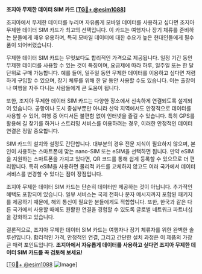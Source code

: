 **조지아 무제한 데이터 SIM 카드 [[TG💪+ @esim1088](https://t.me/s/esim1088)]**

조지아에서 무제한 데이터를 누리며 자유롭게 모바일 데이터를 사용하고 싶다면 조지아 무제한 데이터 SIM 카드가 최고의 선택입니다. 이 카드는 여행자나 장기 체류를 준비하는 분들에게 매우 유용하며, 특히 모바일 데이터에 대한 수요가 높은 현대인들에게 필수품이 되어버렸습니다.

무제한 데이터 SIM 카드는 무엇보다도 합리적인 가격으로 제공됩니다. 일정 기간 동안 무제한 데이터를 사용할 수 있는 것이 특징이며, 요금제에 따라 하루, 일주일 또는 한 달 단위로 구매 가능합니다. 예를 들어, 일주일 동안 무제한 데이터를 이용하고 싶다면 저렴하게 구입할 수 있으며, 장기 체류를 위해 한 달 동안 사용할 수도 있습니다. 이는 출장이나 여행을 자주 다니는 사람들에게 큰 도움이 됩니다.

또한, 조지아 무제한 데이터 SIM 카드는 다양한 장소에서 신속하게 연결되도록 설계되어 있습니다. 공항이나 도시 중심부뿐만 아니라 산악 지역에서도 안정적으로 데이터를 사용할 수 있어, 여행 중 어디서든 불편함 없이 인터넷을 즐길 수 있습니다. 특히 GPS를 활용해 길 찾기를 하거나 스트리밍 서비스를 이용하려는 경우, 이러한 안정적인 데이터 연결은 정말 중요합니다.

SIM 카드의 설치와 설정도 간단합니다. 대부분의 경우 전문 지식이 필요하지 않으며, 본인이 사용하는 스마트폰에 맞는 nano-SIM 또는 eSIM을 선택하면 됩니다. 만약 eSIM을 지원하는 스마트폰을 가지고 있다면, QR 코드를 통해 쉽게 등록할 수 있으므로 더 편리합니다. 특히 eSIM을 사용하면 물리적 카드를 교체하지 않고도 여러 국가에서 데이터 서비스를 변경할 수 있다는 점이 장점입니다.

조지아 무제한 데이터 SIM 카드는 단순히 데이터만 제공하는 것이 아닙니다. 추가적인 혜택도 포함되어 있습니다. 일부 서비스는 국제 전화나 문자 메시지까지 포함된 패키지를 제공하기 때문에, 해외 통신이 필요한 분들에게도 적합합니다. 또한, 한국과 같은 다른 국가에서 사용할 때에도 원활한 연결을 경험할 수 있도록 글로벌 네트워크 파트너십을 강화하고 있습니다.

결론적으로, 조지아 무제한 데이터 SIM 카드는 여행자나 장기 체류자를 위한 완벽한 솔루션입니다. 합리적인 가격, 안정적인 연결, 그리고 간단한 설치 과정은 이 제품의 가장 큰 매력 포인트입니다. **조지아에서 자유롭게 데이터를 사용하고 싶다면 조지아 무제한 데이터 SIM 카드를 꼭 검토해 보세요!**

[[TG💪+ @esim1088](https://t.me/s/esim1088) ![Image](https://i.postimg.cc/Y0z9fWf4/image.png)]